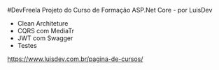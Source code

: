 #DevFreela 
Projeto do Curso de Formação ASP.Net Core - por LuisDev

- Clean Architeture
- CQRS com MediaTr
- JWT com Swagger
- Testes

https://www.luisdev.com.br/pagina-de-cursos/
